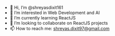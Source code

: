 - 👋 Hi, I’m @shreyasdixit161
- 👀 I’m interested in Web Development and AI
- 🌱 I’m currently learning ReactJS
- 💞️ I’m looking to collaborate on ReactJS projects
- 📫 How to reach me: shreyas.dixit97@gmail.com

<!---
shreyasdixit161/shreyasdixit161 is a ✨ special ✨ repository because its `README.md` (this file) appears on your GitHub profile.
You can click the Preview link to take a look at your changes.
--->
